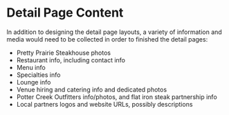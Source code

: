 # Detail Page Content

In addition to designing the detail page layouts, a variety of information and media would need to be collected in order to finished the detail pages:
* Pretty Prairie Steakhouse photos
* Restaurant info, including contact info
* Menu info
* Specialties info
* Lounge info
* Venue hiring and catering info and dedicated photos
* Potter Creek Outfitters info/photos, and flat iron steak partnership info
* Local partners logos and website URLs, possibly descriptions



